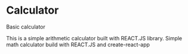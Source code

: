 # Calculator
Basic calculator 

This is a simple arithmetic calculator built with REACT.JS library.
Simple math calculator build with REACT.JS and create-react-app


